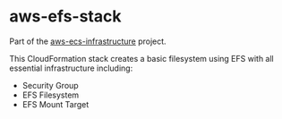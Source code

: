 # aws-efs-stack

Part of the [aws-ecs-infrastructure](https://github.com/josephbmanley/aws-ecs-infrastructure) project.

This CloudFormation stack creates a basic filesystem using EFS with all essential infrastructure including:

- Security Group
- EFS Filesystem
- EFS Mount Target